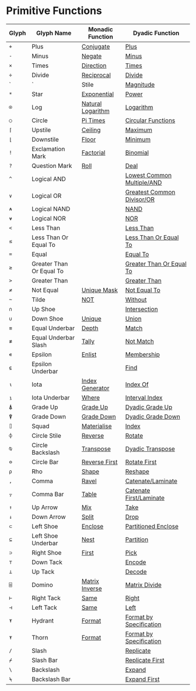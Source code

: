 <h1 class="heading"><span class="name">Primitive Functions</span></h1>

|Glyph|Glyph Name|Monadic Function|Dyadic Function|
|---|---|---|---|
|`+`|Plus|[Conjugate](conjugate.md)|[Plus](plus.md)|
|`-`|Minus|[Negate](negate.md)|[Minus](minus.md)|
|`×`|Times|[Direction](direction.md)|[Times](times.md)|
|`÷`|Divide|[Reciprocal](reciprocal.md)|[Divide](divide.md)|
|`|`|Stile|[Magnitude](magnitude.md)|[Residue](residue.md)|
|`*`|Star|[Exponential](exponential.md)|[Power](power.md)|
|`⍟`|Log|[Natural Logarithm](natural-logarithm.md)|[Logarithm](logarithm.md)|
|`○`|Circle|[Pi Times](pi-times.md)|[Circular Functions](circular-functions.md)|
|`⌈`|Upstile|[Ceiling](ceiling.md)|[Maximum](maximum.md)|
|`⌊`|Downstile|[Floor](floor.md)|[Minimum](minimum.md)|
|`!`|Exclamation Mark|[Factorial](factorial.md)|[Binomial](binomial.md)|
|`?`|Question Mark|[Roll](roll.md)|[Deal](deal.md)|
|`^`|Logical AND|&nbsp;|[Lowest Common Multiple/AND](lowest-common-multiple-and.md)|
|`∨`|Logical OR|&nbsp;|[Greatest Common Divisor/OR](greatest-common-divisor-or.md)|
|`⍲`|Logical NAND|&nbsp;|[NAND](nand.md)|
|`⍱`|Logical NOR|&nbsp;|[NOR](nor.md)|
|`<`|Less Than|&nbsp;|[Less Than](less-than.md)
|`≤`|Less Than Or Equal To|&nbsp;|[Less Than Or Equal To](less-than-or-equal-to.md)|
|`=`|Equal|&nbsp;|[Equal To](equal-to.md)|
|`≥`|Greater Than Or Equal To|&nbsp;|[Greater Than Or Equal To](greater-than-or-equal-to.md)|
|`>`|Greater Than|&nbsp;|[Greater Than](greater-than.md)
|`≠`|Not Equal|[Unique Mask](unique-mask.md)|[Not Equal To](not-equal-to.md)|
|`~`|Tilde|[NOT](not.md)|[Without](without.md)|
|`∩`|Up Shoe|&nbsp;|[Intersection](intersection.md)|
|`∪`|Down Shoe|[Unique](unique.md)|[Union](union.md)|
|`≡`|Equal Underbar|[Depth](depth.md)|[Match](match.md)|
|`≢`|Equal Underbar Slash|[Tally](tally.md)|[Not Match](not-match.md)|
|`∊`|Epsilon|[Enlist](enlist.md)|[Membership](membership.md)|
|`⍷`|Epsilon Underbar|&nbsp;|[Find](find.md)|
|`⍳`|Iota|[Index Generator](index-generator.md)|[Index Of](index-of.md)|
|`⍸`|Iota Underbar|[Where](where.md)|[Interval Index](interval-index.md)|
|`⍋`|Grade Up|[Grade Up](grade-up.md)|[Dyadic Grade Up](dyadic-grade-up.md)|
|`⍒`|Grade Down|[Grade Down](grade-down.md)|[Dyadic Grade Down](dyadic-grade-down.md)|
|`⌷`|Squad|[Materialise](materialise.md)|[Index](index-function/index.md)|
|`⌽`|Circle Stile|[Reverse](reverse.md)|[Rotate](rotate.md)
|`⍉`|Circle Backslash|[Transpose](transpose.md)|[Dyadic Transpose](dyadic-transpose.md)|
|`⊖`|Circle Bar|[Reverse First](reverse-first.md)|[Rotate First](rotate-first.md)
|`⍴`|Rho|[Shape](shape.md)|[Reshape](reshape.md)|
|`,`|Comma|[Ravel](ravel/index.md)|[Catenate/Laminate](catenate-laminate.md)|
|`⍪`|Comma Bar|[Table](table.md)|[Catenate First/Laminate](catenate-first.md)|
|`↑`|Up Arrow|[Mix](mix.md)|[Take](take/index.md)|
|`↓`|Down Arrow|[Split](split.md)|[Drop](drop/index.md)|
|`⊂`|Left Shoe|[Enclose](enclose/index.md)|[Partitioned Enclose](partitioned-enclose.md)|
|`⊆`|Left Shoe Underbar|[Nest](nest.md)|[Partition](partition.md)|
|`⊃`|Right Shoe|[First](first.md)|[Pick](pick.md)|
|`⊤`|Down Tack|&nbsp;|[Encode](encode.md)|
|`⊥`|Up Tack|&nbsp;|[Decode](decode.md)|
|`⌹`|Domino|[Matrix Inverse](matrix-inverse.md)|[Matrix Divide](matrix-divide.md)|
|`⊢`|Right Tack|[Same](same.md)|[Right](right.md)|
|`⊣`|Left Tack|[Same](same.md)|[Left](left.md)|
|`⍕`|Hydrant|[Format](format.md)|[Format by Specification](format-by-specification.md)
|`⍕`|Thorn|[Format](format.md)|[Format by Specification](format-by-specification.md)|
|`/`|Slash|&nbsp;|[Replicate](replicate.md)
|`⌿`|Slash Bar|&nbsp;|[Replicate First](replicate-first.md)
|`\`|Backslash|&nbsp;|[Expand](expand.md)|
|`⍀`|Backslash Bar|&nbsp;|[Expand First](expand-first.md)|
